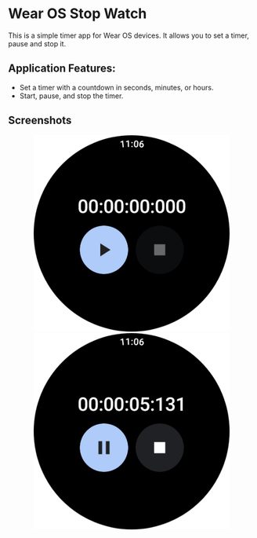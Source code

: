 # Wear OS Stop Watch
This is a simple timer app for Wear OS devices. It allows you to set a timer, pause and stop it.

## Application Features:
* Set a timer with a countdown in seconds, minutes, or hours.
* Start, pause, and stop the timer.

## Screenshots
<p align="center">
  <img src="Screenshots/1.png" height="400" width="400">
  <img src="Screenshots/2.png" height="400" width="400">
</p>